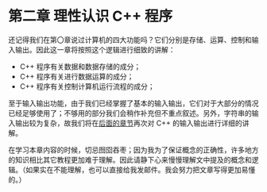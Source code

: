 # 第二章 理性认识 C++ 程序

还记得我们在第〇章说过计算机的四大功能吗？它们分别是存储、运算、控制和输入输出。因此这一章将按照这个逻辑进行细致的讲解：

- C++ 程序有关数据和数据存储的成分；
- C++ 程序有关进行数据运算的成分；
- C++ 程序有关控制计算机运行流程的成分；

至于输入输出功能，由于我们已经掌握了基本的输入输出，它们对于大部分的情况已经足够使用了；不够用的部分我们会稍作补充但不重点叙述。另外，字符串的输入输出较为复杂，故我们将在[后面的章节](/ch04/array/io.md)再次对 C++ 的输入输出进行详细的讲解。

在学习本章内容的时候，切忌囫囵吞枣；因为我为了保证概念的正确性，许多地方的知识相比其它教程更加难于理解。因此请静下心来慢慢理解文中提及的概念和逻辑。（如果实在不能理解，也可以直接给我发邮件。我会努力把文章写得更加易懂的。）
